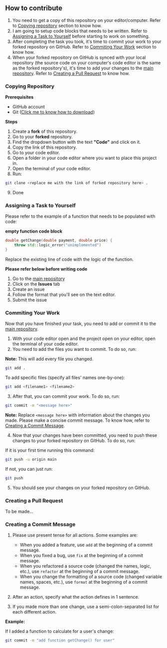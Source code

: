 ## How to contribute 

1. You need to get a copy of this repository on your editor/computer. Refer to [Copying repository](#copying-repository) section to know how.
2. I am going to setup code blocks that needs to be written. Refer to [Assigning a Task to Yourself](#assigning-a-task-to-yourself) before starting to work on something.
3. After completing the task you took, it's time to commit your work to your forked repository on GitHub. Refer to [Commiting Your Work](#commiting-your-work) section to know how.
4. When your forked repository on GitHub is synced with your local repository (the source code on your computer's code editor is the same as the forked repository's), it's time to add your changes to the [main repository](https://github.com/Ragudos/School-POS-System). Refer to [Creating a Pull Request](#creating-a-pull-request) to know how.

### Copying Repository

**Prerequisites**
- GitHub account
- Git ([Click me to know how to download](https://git-scm.com/))

**Steps**

1.  Create a **fork** of this repository.
2.  Go to your **forked** repository.
3.  Find the dropdown button with the text **"Code"** and click on it.
4.  Copy the link of this repository.
5.  Go to your code editor.
6.  Open a folder in your code editor where you want to place this project in.
7.  Open the terminal of your code editor.
8.  Run:
   
```bash
git clone <replace me with the link of forked repository here> .
```
9. Done

### Assigning a Task to Yourself

Please refer to the example of a function that needs to be populated with code:

**empty function code block**
```c++
double getChange(double payment, double price) {
    throw std::logic_error("unimplemented")
}
```

Replace the existing line of code with the logic of the function.

**Please refer below before writing code**
  1. Go to the [main repository](https://github.com/Ragudos/School-POS-System)
  2. Click on the **Issues** tab
  3. Create an issue
  4. Follow the format that you'll see on the text editor.
  5. Submit the issue

### Commiting Your Work

Now that you have finished your task, you need to add or commit it to the [main repository](https://github.com/Ragudos/School-POS-System).

1. With your code editor open and the project open on your editor, open the terminal of your code editor.
2. You need to add the files you want to commit. To do so, run:

**Note:** This will add every file you changed.
```bash
git add .
```

To add specific files (specify all files' names one-by-one):
```bash
git add <filename1> <filename2>
```

3. After that, you can commit your work. To do so, run:

```bash
git commit -m "<message here>"
```

**Note:** Replace `<message here>` with information about the changes you made. Please make a concise commit message. To know how, refer to [Creating a Commit Message](#creating-a-commit-message).

4. Now that your changes have been committed, you need to push these changes to your forked repository on GitHub. To do so, run:

If it is your first time running this command:
```bash
git push -u origin main
```

If not, you can just run:
```bash
git push
```

5. You should see your changes on your forked repository on GitHub.

### Creating a Pull Request

To be made...

### Creating a Commit Message

1. Please use present tense for all actions. Some examples are:
   - When you added a feature, use `add` at the beginning of a commit message.
   - When you fixed a bug, use `fix` at the beginning of a commit message.
   - When you refactored a source code (changed the names, logic, etc.), use `refactor` at the beginning of a commit message.
   - When you change the formatting of a source code (changed variable names, spaces, etc.), use `format` at the beginning of a commit message.
   
2. After an action, specify what the action defines in 1 sentence.

3. If you made more than one change, use a semi-colon-separated list for each different action.

**Example:**

If I added a function to calculate for a user's change:

```bash
git commit -m "add function getChange() for user"
```
